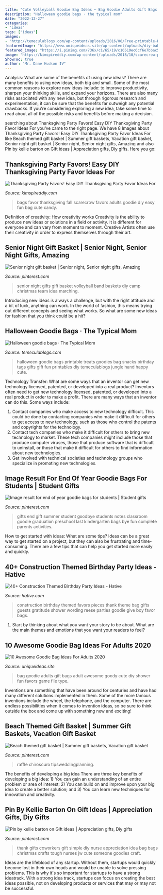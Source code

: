 ```yaml
---
title: "Cute Volleyball Goodie Bag Ideas ~ Bag Goodie Adults Gift Bags Adult Awesome Goody Cute Diy Shower Fun Favors Game File Type"
description: "Halloween goodie bags · the typical mom"
date: "2022-12-27"
categories:
- "ideas"
tags: ["ideas"]
images:
- "http://temeculablogs.com/wp-content/uploads/2016/08/Free-printable-Halloween-goodie-bags-700x1050.jpg"
featuredImage: "https://www.uniqueideas.site/wp-content/uploads/diy-baby-shower-game-favors-for-men-for-a-co-ed-shower-cute-gift-5.jpg"
featured_image: "https://i.pinimg.com/736x/c1/65/19/c16519ec6cf6e7bbac59e8d0406e92ff--good-ideas-cute-ideas.jpg"
image: "https://kimspireddiy.com/wp-content/uploads/2018/10/scarecrow-party-favor-bags-19451216.jpg"
ShowToc: true
author: "Mr. Dane Hudson IV"
---
```



Analysis: What are some of the benefits of using new ideas?
There are many benefits to using new ideas, both big and small. Some of the most common reasons to explore new ideas include: to improve productivity, sharpen your thinking skills, and expand your horizons. There are also many risks associated with any new idea, but through rigorous research and experimentation, it can be sure that the benefits far outweigh any potential drawbacks. If you're considering exploring a new idea, take some time to read about all of the possible risks and benefits before making a decision.

	

		
searching about Thanksgiving Party Favors! Easy DIY Thanksgiving Party Favor Ideas For you've came to the right page. We have 8 Images about Thanksgiving Party Favors! Easy DIY Thanksgiving Party Favor Ideas For like Beach themed gift basket | Summer gift baskets, Vacation gift basket, Senior night gift basket | Senior night, Senior night gifts, Amazing and also Pin by kellie barton on Gift ideas | Appreciation gifts, Diy gifts. Here you go:
		
    
## Thanksgiving Party Favors! Easy DIY Thanksgiving Party Favor Ideas For

<img loading=lazy src="https://kimspireddiy.com/wp-content/uploads/2018/10/scarecrow-party-favor-bags-19451216.jpg" onerror="this.onerror=null;this.src='https://tse2.mm.bing.net/th?id=OIP.bwktmdi27iPEsrga47PHkQHaLH&amp;pid=15.1';" alt="Thanksgiving Party Favors! Easy DIY Thanksgiving Party Favor Ideas For">

_Source: kimspireddiy.com_

>bags favor thanksgiving fall scarecrow favors adults goodie diy easy fun bag cute candy. 

	

Definition of creativity: How creativity works
Creativity is the ability to produce new ideas or solutions in a field or activity. It is different for everyone and can vary from moment to moment. Creative Artists often use their creativity in order to express themselves through their art.

    
## Senior Night Gift Basket | Senior Night, Senior Night Gifts, Amazing

<img loading=lazy src="https://i.pinimg.com/736x/e0/3d/ec/e03dec400173756cedbf5f4eaa3155f3--senior-night-gifts-band-camp.jpg" onerror="this.onerror=null;this.src='https://tse3.mm.bing.net/th?id=OIP.s9dX6DF4fdZWf9qwrkkQDQHaJ4&amp;pid=15.1';" alt="Senior night gift basket | Senior night, Senior night gifts, Amazing">

_Source: pinterest.com_

>senior night gifts gift basket volleyball band baskets diy camp christmas team idea marching. 

	

Introducing new ideas is always a challenge, but with the right attitude and a bit of luck, anything can work. In the world of fashion, this means trying out different concepts and seeing what works. So what are some new ideas for fashion that you think could be a hit?

    
## Halloween Goodie Bags · The Typical Mom

<img loading=lazy src="http://temeculablogs.com/wp-content/uploads/2016/08/Free-printable-Halloween-goodie-bags-700x1050.jpg" onerror="this.onerror=null;this.src='https://tse2.mm.bing.net/th?id=OIP.nUFDcHkszEJqbcMewLXOTgHaLH&amp;pid=15.1';" alt="Halloween goodie bags · The Typical Mom">

_Source: temeculablogs.com_

>halloween goodie bags printable treats goodies bag snacks birthday tags gifts gift fun printables diy temeculablogs jungle hand happy cute. 

	

Technology Transfer: What are some ways that an inventor can get new technology licensed, patented, or developed into a real product?
Inventors often need to get new technology licensed, patented, or developed into a real product in order to make a profit. There are many ways that an inventor can do this. Some ways include: 
1. Contact companies who make access to new technology difficult. This could be done by contacting companies who make it difficult for others to get access to new technology, such as those who control the patents and copyrights for the technology. 
2. Contact tech companies who make it difficult for others to bring new technology to market. These tech companies might include those that produce computer viruses, those that produce software that is difficult to uninstall, or those that make it difficult for others to find information about new technologies. 
3. Get involved with technical societies and technology groups who specialize in promoting new technologies.

    
## Image Result For End Of Year Goodie Bags For Students | Student Gifts

<img loading=lazy src="https://i.pinimg.com/originals/04/77/e6/0477e6838396683216efacf3fd6ceae3.jpg" onerror="this.onerror=null;this.src='https://tse3.mm.bing.net/th?id=OIP.EMyi_sLdcTYZIv4iMcFLowHaIi&amp;pid=15.1';" alt="Image result for end of year goodie bags for students | Student gifts">

_Source: pinterest.com_

>gifts end gift summer student goodbye students notes classroom goodie graduation preschool last kindergarten bags bye fun complete parents activities. 

	

How to get started with ideas: What are some tips?
Ideas can be a great way to get started on a project, but they can also be frustrating and time-consuming. There are a few tips that can help you get started more easily and quickly.

    
## 40+ Construction Themed Birthday Party Ideas - Hative

<img loading=lazy src="https://hative.com/wp-content/uploads/2015/06/construction-birthday-party/35-construction-themed-birthday-party.jpg" onerror="this.onerror=null;this.src='https://tse3.mm.bing.net/th?id=OIP.TauChSlh2klnViclh4vYHQHaLH&amp;pid=15.1';" alt="40+ Construction Themed Birthday Party Ideas - Hative">

_Source: hative.com_

>construction birthday themed favors pieces thank theme bag gifts guests gratitude shower wording reese parties goodie give boy favor bags. 

	

1. Start by thinking about what you want your story to be about. What are the main themes and emotions that you want your readers to feel?

    
## 10 Awesome Goodie Bag Ideas For Adults 2020

<img loading=lazy src="https://www.uniqueideas.site/wp-content/uploads/diy-baby-shower-game-favors-for-men-for-a-co-ed-shower-cute-gift-5.jpg" onerror="this.onerror=null;this.src='https://tse2.mm.bing.net/th?id=OIP.yEEKTu1g7RpAGZcHMZkY8wHaJ4&amp;pid=15.1';" alt="10 Awesome Goodie Bag Ideas For Adults 2020">

_Source: uniqueideas.site_

>bag goodie adults gift bags adult awesome goody cute diy shower fun favors game file type. 

	

Inventions are something that have been around for centuries and have had many different solutions implemented in them. Some of the more famous inventions include the wheel, the telephone, and the computer. There are endless possibilities when it comes to invention ideas, so be sure to think outside the box and come up with something new and exciting!

    
## Beach Themed Gift Basket | Summer Gift Baskets, Vacation Gift Basket

<img loading=lazy src="https://i.pinimg.com/originals/9e/86/00/9e8600121847a44a81c08129ce4c9e6d.jpg" onerror="this.onerror=null;this.src='https://tse3.mm.bing.net/th?id=OIP.rvoGTCc50_NCNRDojfB0ywHaJu&amp;pid=15.1';" alt="Beach themed gift basket | Summer gift baskets, Vacation gift basket">

_Source: pinterest.com_

>raffle chiroscuro tipsweddingplanning. 

	

The benefits of developing a big idea
There are three key benefits of developing a big idea: 1) You can gain an understanding of an entire problem or area of interest; 2) You can build on and improve upon your big idea to create a better solution; and 3) You can learn new techniques for innovation and creativity.

    
## Pin By Kellie Barton On Gift Ideas | Appreciation Gifts, Diy Gifts

<img loading=lazy src="https://i.pinimg.com/736x/c1/65/19/c16519ec6cf6e7bbac59e8d0406e92ff--good-ideas-cute-ideas.jpg" onerror="this.onerror=null;this.src='https://tse4.mm.bing.net/th?id=OIP.MQj77x40StWXFk4x1fS4cAHaLH&amp;pid=15.1';" alt="Pin by kellie barton on Gift ideas | Appreciation gifts, Diy gifts">

_Source: pinterest.com_

>thank gifts coworkers gift simple diy nurse appreciation idea bag bags christmas crafts tough nurses jw cute someone goodies craft. 

	

Ideas are the lifeblood of any startup. Without them, startups would quickly become lost in their own heads and would be unable to solve pressing problems. This is why it's so important for startups to have a strong ideatrack. With a strong idea track, startups can focus on creating the best ideas possible, not on developing products or services that may or may not be successful.

